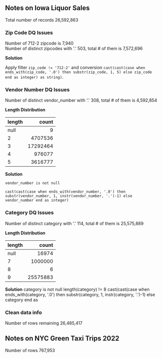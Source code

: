 ## Notes on Iowa Liquor Sales

Total number of records  26,592,863

### Zip Code DQ Issues
Number of 712-2 zipcode is 7,940  
Number of distinct zipcodes with '.' 503, total # of them is 7,572,696

__Solution__  

Apply filter `zip_code != '712-2'` and conversion `cast(cast(case when ends_with(zip_code, '.0') then substr(zip_code, 1, 5) else zip_code end as integer) as string)`.


### Vendor Number DQ Issues
Number of distinct vendor_number with '.' 308, total # of them is 4,592,854

__Length Distribution__  

| length | count |
|:--- | ---:|
| null | 9 |
| 2 | 4707536 |	
| 3 | 17292464 |
| 4 | 976077 |	
| 5 | 3616777 |

__Solution__  
```
vendor_number is not null

cast(cast(case when ends_with(vendor_number, '.0') then substr(vendor_number, 1, instr(vendor_number, '.')-1) else vendor_number end as integer)
```

### Category DQ Issues
Number of distinct category with '.' 114, total # of them is 25,575,889

__Length Distribution__  

| length | count |
|:--- | ---:|
| null | 16974 |
| 7 | 1000000 |
| 8 | 6 |	
| 9 | 25575883 |

__Solution__
category is not null
length(category) != 8
cast(cast(case when ends_with(category, '.0') then substr(category, 1, instr(category, '.')-1) else category end as 

### Clean data info

Number of rows remaining 26,485,417

## Notes on NYC Green Taxi Trips 2022
Number of rows 767,953

